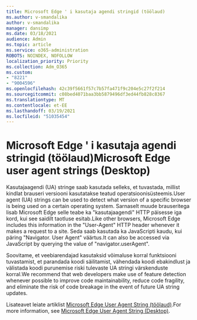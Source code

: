 ```yaml
---
title: Microsoft Edge ' i kasutaja agendi stringid (töölaud)
ms.author: v-smandalika
author: v-smandalika
manager: dansimp
ms.date: 03/18/2021
audience: Admin
ms.topic: article
ms.service: o365-administration
ROBOTS: NOINDEX, NOFOLLOW
localization_priority: Priority
ms.collection: Adm_O365
ms.custom:
- "8221"
- "9004596"
ms.openlocfilehash: 42c39f5661f57c7b57fa471f9c204e5c27f2f214
ms.sourcegitcommit: c08bed4071baa3bb5879496df3ed44fb828c8367
ms.translationtype: MT
ms.contentlocale: et-EE
ms.lasthandoff: 03/19/2021
ms.locfileid: "51035454"
---
```

# <a name="microsoft-edge-user-agent-strings-desktop"></a><span data-ttu-id="560d1-102">Microsoft Edge ' i kasutaja agendi stringid (töölaud)</span><span class="sxs-lookup"><span data-stu-id="560d1-102">Microsoft Edge user agent strings (Desktop)</span></span>

<span data-ttu-id="560d1-103">Kasutajaagendi (UA) stringe saab kasutada selleks, et tuvastada, millist kindlat brauseri versiooni kasutatakse teatud operatsioonisüsteemis.</span><span class="sxs-lookup"><span data-stu-id="560d1-103">User agent (UA) strings can be used to detect what version of a specific browser is being used on a certain operating system.</span></span> <span data-ttu-id="560d1-104">Sarnaselt muude brauseritega lisab Microsoft Edge selle teabe ka "kasutajaagendi" HTTP päisesse iga kord, kui see saidilt taotluse esitab.</span><span class="sxs-lookup"><span data-stu-id="560d1-104">Like other browsers, Microsoft Edge includes this information in the "User-Agent" HTTP header whenever it makes a request to a site.</span></span> <span data-ttu-id="560d1-105">Seda saab kasutada ka JavaScripti kaudu, kui päring "Navigator. User Agent" väärtus.</span><span class="sxs-lookup"><span data-stu-id="560d1-105">It can also be accessed via JavaScript by querying the value of "navigator.userAgent".</span></span>

<span data-ttu-id="560d1-106">Soovitame, et veebiarendajad kasutaksid võimaluse korral funktsiooni tuvastamist, et parandada koodi säilitamist, vähendada koodi ebakindlust ja välistada koodi purunemise riski tulevaste UA stringi värskenduste korral.</span><span class="sxs-lookup"><span data-stu-id="560d1-106">We recommend that web developers make use of feature detection whenever possible to improve code maintainability, reduce code fragility, and eliminate the risk of code breakage in the event of future UA string updates.</span></span>

<span data-ttu-id="560d1-107">Lisateavet leiate artiklist [Microsoft Edge User Agent String (töölaud)](https://docs.microsoft.com/microsoft-edge/web-platform/user-agent-string).</span><span class="sxs-lookup"><span data-stu-id="560d1-107">For more information, see [Microsoft Edge User Agent String (Desktop)](https://docs.microsoft.com/microsoft-edge/web-platform/user-agent-string).</span></span>


